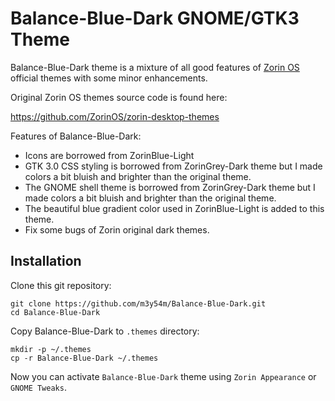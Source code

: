 # Balance-Blue-Dark GNOME/GTK3 Theme

Balance-Blue-Dark theme is a mixture of all good features of [Zorin OS](https://zorin.com/os/) official themes with some minor enhancements.

Original Zorin OS themes source code is found here:

https://github.com/ZorinOS/zorin-desktop-themes

Features of Balance-Blue-Dark:

- Icons are borrowed from ZorinBlue-Light
- GTK 3.0 CSS styling is borrowed from ZorinGrey-Dark theme but I made colors a bit bluish and brighter than the original theme.
- The GNOME shell theme is borrowed from ZorinGrey-Dark theme but I made colors a bit bluish and brighter than the original theme.
- The beautiful blue gradient color used in ZorinBlue-Light is added to this theme.
- Fix some bugs of Zorin original dark themes.

## Installation

Clone this git repository:

```console
git clone https://github.com/m3y54m/Balance-Blue-Dark.git
cd Balance-Blue-Dark
```

Copy Balance-Blue-Dark to `.themes` directory:

```console
mkdir -p ~/.themes
cp -r Balance-Blue-Dark ~/.themes
```

Now you can activate `Balance-Blue-Dark` theme using `Zorin Appearance` or `GNOME Tweaks`.
